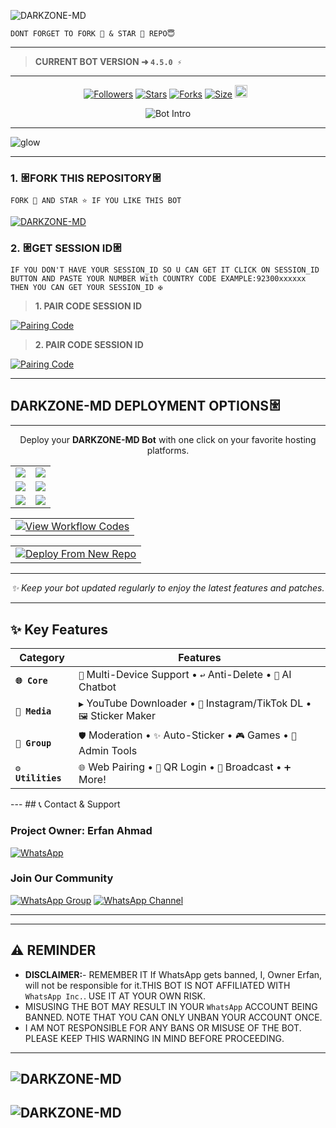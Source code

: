 ‎![DARKZONE-MD](https://readme-typing-svg.demolab.com?font=Roboto&size=26&weight=600&pause=1000&color=FF69B4&center=true&vCenter=true&width=600&lines=✨+ASSALAMUALAIKUM!+WELCOME+TO+DARKZONE-MD;🔥+ULTIMATE+WHATSAPP+BOT+WITH+MANY%2B+FEATURES;⚡+FASTEST+•+MOST+ADVANCED+•+USER+FRIENDLY)
```
DONT FORGET TO FORK 🍴 & STAR 🌟 REPO😇
```

---

> **CURRENT BOT VERSION ➜ `4.5.0 ⚡`**
---





  <p align="center">
<a href="https://github.com/mrfrank-ofc/followers"><img title="Followers" src="https://img.shields.io/github/followers/DARKZONE-MD?color=blue&style=flat-square"></a>
<a href="https://github.com/DARKZONE-MD/DARKZONE-MD/stargazers/"><img title="Stars" src="https://img.shields.io/github/stars/DARKZONE-MD/DARKZONE-MD?color=blue&style=flat-square"></a>
<a href="https://github.com/DARKZONE-MD/DARKZONE-MD/network/members"><img title="Forks" src="https://img.shields.io/github/forks/DARKZONE-MD/DARKZONE-MD?color=blue&style=flat-square"></a>
<a href="https://github.com/DARKZONE-MD/DARKZONE-MD/"><img title="Size" src="https://img.shields.io/github/repo-size/DARKZONE-MD/DARKZONE-BOT?style=flat-square&color=green"></a>
<a href="https://github.com/DARKZONE-MD/DARKZONE-MD/graphs/commit-activity"><img height="20" src="https://img.shields.io/badge/Maintained%3F-yes-green.svg"></a>&nbsp;&nbsp;
</p>
<p align="center">
  <img src="https://readme-typing-svg.demolab.com?font=Black+Ops+One&size=30&pause=1000&color=5865F2&center=true&width=800&height=80&lines=MULTI+DEVICE+WHATSAPP+BOT;CREATED+BY+ERFAN+AHMAD" alt="Bot Intro">
</p>
  
--- 

<a center="https://ibb.co/GvT68BsK"><img src="https://i.ibb.co/MD6vtW8Y/glow.png" alt="glow" border="0"></a>
***




### 1. 𐃁FORK THIS REPOSITORY𐃁

`FORK 🍴 AND STAR ⭐ IF YOU LIKE THIS BOT`

  <a href="https://github.com/DARKZONE-MD/DARKZONE-MD/fork"><img title="DARKZONE-MD" src="https://img.shields.io/badge/FORK-DARKZONE%20MD-MDh?color=indigo&style=for-the-badge&logo=stackshare"></a>
  
### 2. 𐃁GET SESSION ID𐃁 

`IF YOU DON'T HAVE YOUR SESSION_ID SO U CAN GET IT CLICK ON SESSION_ID BUTTON AND PASTE YOUR NUMBER With COUNTRY CODE EXAMPLE:92300xxxxxx THEN YOU CAN GET YOUR SESSION_ID ✠`


> **1. PAIR CODE SESSION ID**

<a href='https://irfanahmad.onrender.com' target="_blank">
  <img alt='Pairing Code' src='https://img.shields.io/badge/Get%20Pairing%20Code-orange?style=for-the-badge&logo=opencv&logoColor=black'/>
</a>
<br> 

> **2. PAIR CODE SESSION ID**

<a href='https://stark-ali-pair.onrender.com/' target="_blank">
  <img alt='Pairing Code' src='https://img.shields.io/badge/Get%20Pairing%20Code-darkpink?style=for-the-badge&logo=opencv&logoColor=black'/>
</a>
<br> 



---

### <h2 align="">DARKZONE-MD DEPLOYMENT OPTIONS𐃁</h2>

---

<p align="center">Deploy your <strong>DARKZONE-MD Bot</strong> with one click on your favorite hosting platforms.</p>

<div align="center">
  <table>
    <tr>
      <td><a href="https://dashboard.heroku.com/new?template=https://github.com/DARKZONE-MD/DARKZONE-MD" target="_blank"><img src="https://img.shields.io/badge/Heroku-430098?style=for-the-badge&logo=heroku&logoColor=white&labelColor=000000&color=00ffff"/></a></td>
      <td><a href="https://talkdrove.com" target="_blank"><img src="https://img.shields.io/badge/TalkDrove-6971FF?style=for-the-badge&logo=github&logoColor=white&labelColor=000000"/></a></td>
    </tr>
    <tr>
      <td><a href="https://app.koyeb.com/services/deploy?type=git&repository=DARKZONE-MD/DARKZONE-MD" target="_blank"><img src="https://img.shields.io/badge/Koyeb-FF009D?style=for-the-badge&logo=koyeb&logoColor=white&labelColor=000000"/></a></td>
      <td><a href="https://railway.app/new" target="_blank"><img src="https://img.shields.io/badge/Railway-FF8700?style=for-the-badge&logo=railway&logoColor=white&labelColor=000000"/></a></td>
    </tr>
    <tr>
      <td><a href="https://dashboard.render.com/web/new" target="_blank"><img src="https://img.shields.io/badge/Render-000000?style=for-the-badge&logo=render&logoColor=white&labelColor=000000&color=00ffaa"/></a></td>
      <td><a href="https://app.netlify.com/" target="_blank"><img src="https://img.shields.io/badge/Netlify-CC00FF?style=for-the-badge&logo=huggingface&logoColor=white&labelColor=000000"/></a></td>
    </tr>
  </table>
</div>

<table align="center">
  <tr>
    <td>
      <a href="https://github.com/DARKZONE-MD/DARKZONE-MD" target="_blank">
        <img alt="View Workflow Codes" src="https://img.shields.io/badge/View-Workflow%20Codes-FF0076?style=for-the-badge&logo=gitlab&logoColor=white"/>
      </a>
    </td>
  </tr>
</table>  

<table align="center">
  <tr>
    <td>
      <a href="https://github.com/DARKZONE-MD/DARKZONE-MD" target="_blank">
        <img alt="Deploy From New Repo" src="https://img.shields.io/badge/Deploy-New%20Version-4CAF50?style=for-the-badge&logo=vercel&logoColor=white"/>
      </a>
    </td>
  </tr>
</table>  



<hr>
<p align="center"><i>✨ Keep your bot updated regularly to enjoy the latest features and patches.</i></p>

---

## ✨ Key Features
<div align="center">

| Category       | Features                                                                 |
|----------------|--------------------------------------------------------------------------|
| **`🌐 Core`**       | `📱` Multi-Device Support • `↩️` Anti-Delete • `🤖` AI Chatbot                          |
| **`🎨 Media`**      | `▶️` YouTube Downloader • `📸` Instagram/TikTok DL • `🖼️` Sticker Maker         |
| **`👥 Group`**      | `🛡️` Moderation • `✨` Auto-Sticker • `🎮` Games • `👮` Admin Tools    |
| **`⚙️ Utilities`**  | `🌐` Web Pairing • `🔑` QR Login • `📢` Broadcast • `➕` More!                 |

</div>
---
 ## 📞 Contact & Support

### Project Owner: Erfan Ahmad
<a href='https://wa.me/+923306137477?text=*HELLO+ERFAN+AHMAD+ɪ+ɴᴇᴇᴅ+ʜᴇʟᴘ!.+ɪ+ᴍᴇssᴀɢᴇᴅ+ʏᴏᴜ+ғʀᴏᴍ+DARKZONE-MD+ʀᴇᴘᴏ!!*' target="_blank">
  <img alt='WhatsApp' src='https://img.shields.io/badge/Contact_Owner-25D366?style=for-the-badge&logo=whatsapp&logoColor=white'/>
</a>

### Join Our Community
[![WhatsApp Group](https://img.shields.io/badge/Join_Group-25D366?style=for-the-badge&logo=whatsapp)](https://chat.whatsapp.com/H27rbX1EFLEJoQPrQD4WiO)
[![WhatsApp Channel](https://img.shields.io/badge/Join_Channel-25D366?style=for-the-badge&logo=whatsapp)](https://whatsapp.com/channel/0029Vb5dDVO59PwTnL86j13J)

---
***

## <h2 align="left">⚠️ REMINDER </h2>
<p style="text-align: center; font-size: 1.2em;">

- **DISCLAIMER:**- REMEMBER IT If WhatsApp gets banned, I, Owner Erfan, will not be responsible for it.THIS BOT IS NOT AFFILIATED WITH `WhatsApp Inc.`. USE IT AT YOUR OWN RISK.
- MISUSING THE BOT MAY RESULT IN YOUR `WhatsApp` ACCOUNT BEING BANNED. NOTE THAT YOU CAN ONLY UNBAN YOUR ACCOUNT ONCE.
- I AM NOT RESPONSIBLE FOR ANY BANS OR MISUSE OF THE BOT. PLEASE KEEP THIS WARNING IN MIND BEFORE PROCEEDING.

---

## ‎![DARKZONE-MD](https://readme-typing-svg.demolab.com?font=Roboto&size=26&weight=600&pause=1000&color=FF69B4&center=true&vCenter=true&width=600&lines=✨+NOTICE!+NOT+FOR+SELL;🔥+ANYONE+COPY+BOT+FILE+SO+FORCE+MANY%2B+PROBLEM;⚡+DON'T+•+TRY+THIS+•+BOT+FILE)



## ‎![DARKZONE-MD](https://readme-typing-svg.demolab.com?font=Roboto&size=26&weight=600&pause=1000&color=FF69B4&center=true&vCenter=true&width=600&lines=+𝐸𝑅𝐹𝒜𝒩+𝒜𝐻𝑀𝒜𝒟+OWNER+(+923306137477))
```
